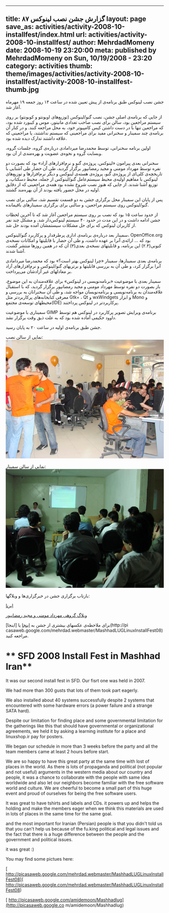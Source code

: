 ----------
title: گزارش جشن نصب لینوکس ۸۷
layout: page
save_as: activities/activity-2008-10-installfest/index.html
url: activities/activity-2008-10-installfest/
author: MehrdadMomeny
date: 2008-10-19 23:20:00
meta: published by MehrdadMomeny on Sun, 10/19/2008 - 23:20
category: activities
thumb: theme/images/activities/activity-2008-10-installfest/activity-2008-10-installfest-thumb.jpg
----------

جشن نصب لینوکس طبق برنامه‌ی از پیش تعیین شده در ساعت ۱۴ روز جمعه ۱۹ مهرماه
آغاز شد.

از جایی که برنامه‌ی اصلی جشن، نصب گنو/لینوکس (توزیع‌های اوبونتو و کوبونتو) بر
روی سیستم مراجعین بود، سالن برای نصب صاحب تعدادی مانیتور، موس و کیبورد شده
بود، که مراجعین تنها با در دست داشتن کیس کامپیوتر خود، به محل مراجعه کنند. و
در کنار آن برنامه‌ی چند سمینار و سخنرانی مفید برای مراجعینی که سیستم نداشتند،
یا مراجعینی که علاقه داشتند تدارک دیده شده بود.

اولین برنامه سخنرانی، توسط محمدرضا میردامادی درباره‌ی گروه، جلسات گروه، وبسایت
گروه و نحوه‌ی عضویت و بهره‌مندی از آن بود.

سخنرانی بعدی پیرامون «لینوکس، پروژه‌ی گنو و نرم‌افزارهای آزاد» بود که بصورت دو
نفره توسط مهرداد مومنی و مجید رمضانپور برگزار گردید، طی آن حضار طی آشنایی با
تاریخچه‌ی کلی‌ای از پروژه‌ی گنو، پروژه‌ی هسته‌ی لینوکس و دیگر نرم‌افزارها و
توزیع‌های لینوکس با مفاهیم اولیه‌ی محیط سیستم‌عامل گنو/لینوکس از جمله، محیط
دسکتاپ، و توزیع آشنا شدند. از جایی که هنوز نصب شروع نشده بود همه‌ی مراجعینی که
از دقایق اولیه در محل حضور یافته بودند از آن بهره‌مند گشتند.

پس از پایان این سمینار محل برگزاری جشن به دو قسمت تقسیم شد، سالنی برای نصب
گنو/لینوکس روی سیستم مراجعین، و سالنی برای برگزاری سمینارهای باقیمانده.

از حدود ساعت ۱۵ بود که نصب بر روی سیستم مراجعین آغاز شد که تا آخرین لحظات جشن
ادامه داشت و در این مدت در حدود ۴۰ سیستم لینوکس‌دار شد. و مشکل چند نفر از
کاربران لینوکس که برای حل مشکلات سیستمشان آمده بودند حل شد.

سمینار بعد درباره‌ی برنامه‌ی اداری پرطرفدار و پرکاربرد گنو/لینوکس،
OpenOffice.org بود که ... ارائه‌ی آنرا بر عهده داشت، و طی آن حضار با قابلیتها
و امکانات نسخه‌ی کنونی(۲.۴) این برنامه، و قابلیتهای نسخه‌ی بعدی(۳) آن که در
همین روزها منتشر گشت، آشنا شدند.

برنامه‌ی بعدی سمینارها، سمینار «چرا لینوکس بهتر است؟» بود که محمدرضا میردامادی
آنرا برگزار کرد، و طی آن به بررسی قابلیتها و برتریهای گنو/لینوکس و
نرم‌افزارهای آزاد بر معادلهای غیر آزادشان می‌پرداخت.

سمینار بعدی با موضوعیت «برنامه‌نویسی در لینوکس» برای علاقه‌مندان به این موضوع،
باز بصورت دو نفره توسط مهرداد مومنی و مجید رمضانپور برگزار گردید، که با
استقبال علاقه‌مندان به برنامه‌نویسی و برنامه‌نویسان مواجه شد، و طی آن سخنرانان
به بررسی و معرفی کتابخانه‌های پرکاربردتر مثل Gtk+ ، Qt و wxWindgets و ابزار
Mono و محیطهای توسعه‌ی مجتمع(IDE) پرکاربردتر در لینوکس پرداختند.

سمیناری با موضوعیت GIMP برنامه‌ی ویرایش تصویر پرکاربرد در لینوکس هم توسط داوود
حکیمی آماده شده بود که به علت ذیق وقت برگزار نشد.

جشن طبق برنامه‌ی اولیه در ساعت ۲۰ به پایان رسید.

نمایی از سالن نصب:  
![سالن نصب](/theme/images/activities/activity-2008-10-installfest/activity-2008-10-installfest-01.jpg)  


نمایی از سالن سمینار:  
 ![سمینار اوپن‌آفیس](/theme/images/activities/activity-2008-10-installfest/activity-2008-10-installfest-02.jpg)

بازتاب برگزاری جشن در خبرگزاری‌ها و وبلاگها:

[ایرنا](http://www2.irna.ir/04/news/view/line155/8707204889161350.htm)

[ وبلاگ گروهی مهرداد مومنی و مجید
رمضانپور](http://mtux.wordpress.com/2008/10/11/mashhadluginstallfestreport/)

برای ملاحظه‌ی عکسهای بیشتری از جشن به
[اینجا](http://picasaweb.google.com/amidemoon/Mashhadlug) یا [اینجا](http://pi
casaweb.google.com/mehrdad.webmaster/MashhadLUGLinuxInstallFest08) مراجعه
کنید.  






# ** SFD 2008 Install Fest in Mashhad Iran**

It was our second install fest in SFD. Our fisrt one was held in 2007.

We had more than 300 gusts that lots of them took part eagerly.

We also installed about 40 systems successfully despite 2 systems that
encountered with some hardware errors (a power failure and a strange SATA
hard).

Despite our limitation for finding place and some governmental limitation for
the gatherings like this that should have governmental or organizational
agreements, we held it by asking a learning institute for a place and
linuxshop.ir pay for posters.

We began our schedule in more than 3 weeks before the party and all the team
members came at least 2 hours before start.

We are so happy to have this great party at the same time with lost of places
in the world. As there is lots of propaganda and political (not popular and
not useful) arguments in the western media about our country and people, it
was a chance to collaborate with the people with same idea worldwide and also
let our neighbors become familiar with the free software world and culture. We
are cheerful to become a small part of this huge event and proud of ourselves
for being the free software users.

It was great to have tshirts and labels and CDs. it powers up and helps the
holding and make the members eager when we think this materials are used in
lots of places in the same time for the same goal.

and the most important for Iranian (Persian) people is that you didn't told us
that you can't help us because of the fu.king  political and legal issues and
the fact that there is a huge difference between the people and the government
and political issues.

it was great :)



You may find some pictues here:

[ http://picasaweb.google.com/mehrdad.webmaster/MashhadLUGLinuxInstallFest08](
http://picasaweb.google.com/mehrdad.webmaster/MashhadLUGLinuxInstallFest08)

[ http://picasaweb.google.com/amidemoon/Mashhadlug](http://picasaweb.google.co
m/amidemoon/Mashhadlug)
